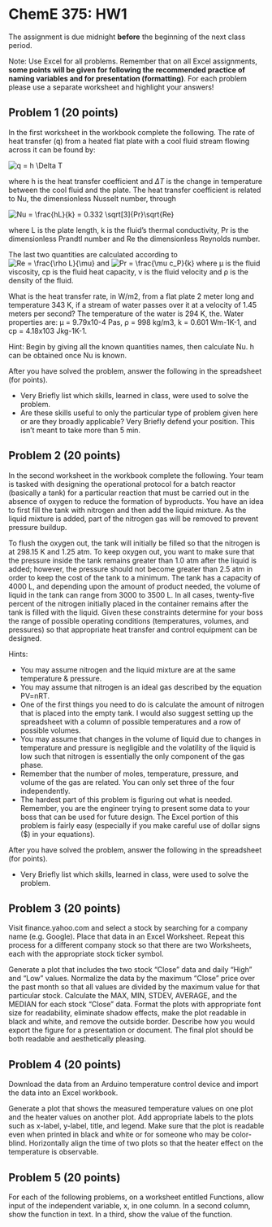# ChemE 375: HW1

The assignment is due midnight **before** the beginning of the next class period.

Note: Use Excel for all problems.  Remember that on all Excel assignments, **some points will be given for following the recommended practice of naming variables and for presentation (formatting)**.  For each problem please use a separate worksheet and highlight your answers!

## Problem 1 (20 points)

In the first worksheet in the workbook complete the following.  The rate of heat transfer (q) from a heated flat plate with a cool fluid stream flowing across it can be found by:

<img src="https://latex.codecogs.com/gif.latex?q&space;=&space;h&space;\Delta&space;T" title="q = h \Delta T" class="center" />

where h is the heat transfer coefficient and $\Delta T$ is the change in temperature between the cool fluid and the plate.  The heat transfer coefficient is related to Nu, the dimensionless Nusselt number, through

<img src="https://latex.codecogs.com/gif.latex?Nu&space;=&space;\frac{hL}{k}&space;=&space;0.332&space;\sqrt[3]{Pr}\sqrt{Re}" title="Nu = \frac{hL}{k} = 0.332 \sqrt[3]{Pr}\sqrt{Re}" class="center" />

where L is the plate length, k is the fluid’s thermal conductivity, Pr is the dimensionless Prandtl number and Re the dimensionless Reynolds number.

The last two quantities are calculated according to <img src="https://latex.codecogs.com/gif.latex?Re&space;=&space;\frac{\rho&space;L}{\mu}" title="Re = \frac{\rho L}{\mu}" />  and <img src="https://latex.codecogs.com/gif.latex?Pr&space;=&space;\frac{\mu&space;c_P}{k}" title="Pr = \frac{\mu c_P}{k}" />  where μ is the fluid viscosity, cp is the fluid heat capacity, v is the fluid velocity and ρ is the density of the fluid.

What is the heat transfer rate, in W/m2, from a flat plate 2 meter long and temperature 343 K, if a stream of water passes over it at a velocity of 1.45 meters per second? The temperature of the water is 294 K, the. Water properties are: μ = 9.79x10-4 Pas, ρ = 998 kg/m3, k = 0.601 Wm-1K-1, and cp = 4.18x103 Jkg-1K-1.

Hint: Begin by giving all the known quantities names, then calculate Nu.  h can be obtained once Nu is known.

After you have solved the problem, answer the following in the spreadsheet (for points).
* Very Briefly list which skills, learned in class, were used to solve the problem.
* Are these skills useful to only the particular type of problem given here or are they broadly applicable? Very Briefly defend your position. This isn’t meant to take more than 5 min.


## Problem 2 (20 points)

In the second worksheet in the workbook complete the following.  Your team is tasked with designing the operational protocol for a batch reactor (basically a tank) for a particular reaction that must be carried out in the absence of oxygen to reduce the formation of byproducts.  You have an idea to first fill the tank with nitrogen and then add the liquid mixture.  As the liquid mixture is added, part of the nitrogen gas will be removed to prevent pressure buildup.

To flush the oxygen out, the tank will initially be filled so that the nitrogen is at 298.15 K and 1.25 atm.  To keep oxygen out, you want to make sure that the pressure inside the tank remains greater than 1.0 atm after the liquid is added; however, the pressure should not become greater than 2.5 atm in order to keep the cost of the tank to a minimum.  The tank has a capacity of 4000 L, and depending upon the amount of product needed, the volume of liquid in the tank can range from 3000 to 3500 L.  In all cases, twenty-five percent of the nitrogen initially placed in the container remains after the tank is filled with the liquid.  Given these constraints determine for your boss the range of possible operating conditions (temperatures, volumes, and pressures) so that appropriate heat transfer and control equipment can be designed.

Hints:
* You may assume nitrogen and the liquid mixture are at the same temperature & pressure.
* You may assume that nitrogen is an ideal gas described by the equation PV=nRT.
* One of the first things you need to do is calculate the amount of nitrogen that is placed into the empty tank.  I would also suggest setting up the spreadsheet with a column of possible temperatures and a row of possible volumes.
* You may assume that changes in the volume of liquid due to changes in temperature and pressure is negligible and the volatility of the liquid is low such that nitrogen is essentially the only component of the gas phase.
* Remember that the number of moles, temperature, pressure, and volume of the gas are related.  You can only set three of the four independently.
* The hardest part of this problem is figuring out what is needed.  Remember, you are the engineer trying to present some data to your boss that can be used for future design.  The Excel portion of this problem is fairly easy (especially if you make careful use of dollar signs ($) in your equations).

After you have solved the problem, answer the following in the spreadsheet (for points).
* Very Briefly list which skills, learned in class, were used to solve the problem.

## Problem 3 (20 points)

Visit finance.yahoo.com and select a stock by searching for a company name (e.g. Google). Place that data in an Excel Worksheet. Repeat this process for a different company stock so that there are two Worksheets, each with the appropriate stock ticker symbol.

Generate a plot that includes the two stock “Close” data and daily “High” and “Low” values. Normalize the data by the maximum “Close” price over the past month so that all values are divided by the maximum value for that particular stock. Calculate the MAX, MIN, STDEV, AVERAGE, and the MEDIAN for each stock “Close” data. Format the plots with appropriate font size for readability, eliminate shadow effects, make the plot readable in black and white, and remove the outside border. Describe how you would export the figure for a presentation or document. The final plot should be both readable and aesthetically pleasing.


## Problem 4 (20 points)

Download the data from an Arduino temperature control device and import the data into an Excel workbook.

Generate a plot that shows the measured temperature values on one plot and the heater values on another plot. Add appropriate labels to the plots such as x-label, y-label, title, and legend. Make sure that the plot is readable even when printed in black and white or for someone who may be color-blind. Horizontally align the time of two plots so that the heater effect on the temperature is observable.

## Problem 5 (20 points)

For each of the following problems, on a worksheet entitled Functions, allow input of the independent variable, x, in one column. In a second column, show the function in text. In a third, show the value of the function.
